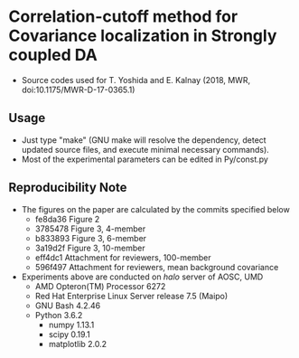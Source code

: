# Correlation-cutoff method for Covariance localization in Strongly coupled DA
* Source codes used for T. Yoshida and E. Kalnay (2018, MWR, doi:10.1175/MWR-D-17-0365.1)

## Usage
* Just type "make" (GNU make will resolve the dependency,
detect updated source files, and execute minimal necessary commands).
* Most of the experimental parameters can be edited in Py/const.py

## Reproducibility Note
* The figures on the paper are calculated by the commits specified below
    * fe8da36 Figure 2
    * 3785478 Figure 3, 4-member
    * b833893 Figure 3, 6-member
    * 3a19d2f Figure 3, 10-member
    * eff4dc1 Attachment for reviewers, 100-member
    * 596f497 Attachment for reviewers, mean background covariance
* Experiments above are conducted on *halo* server of AOSC, UMD
    * AMD Opteron(TM) Processor 6272
    * Red Hat Enterprise Linux Server release 7.5 (Maipo)
    * GNU Bash 4.2.46
    * Python 3.6.2
        * numpy 1.13.1
        * scipy 0.19.1
        * matplotlib 2.0.2
